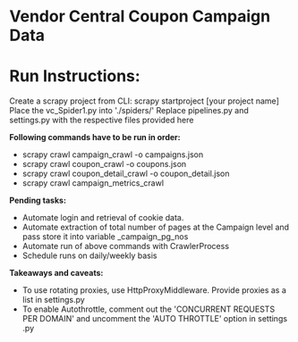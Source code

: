 # Vendor Central Coupon Campaign Data
<h1>Run Instructions:  </h1>
Create a scrapy project from CLI: scrapy startproject [your project name]  
Place the vc_Spider1.py into './spiders/'  
Replace pipelines.py and settings.py with the respective files provided here    
  
  
<b>Following commands have to be run in order:</b>
<ul>
<li>scrapy crawl campaign_crawl -o campaigns.json </li> 
<li>scrapy crawl coupon_crawl -o coupons.json </li> 
<li>scrapy crawl coupon_detail_crawl -o coupon_detail.json  </li>
<li>scrapy crawl campaign_metrics_crawl </li> 
</ul>
<b>Pending tasks:</b>  
<ul>
<li>Automate login and retrieval of cookie data.</li>
<li>Automate extraction of total number of pages at the Campaign level and pass store it into variable _campaign_pg_nos  </li>
<li>Automate run of above commands with CrawlerProcess  </li>
<li>Schedule runs on daily/weekly basis</li>  
</ul>
<b>Takeaways and caveats:</b>  
<ul>
<li>To use rotating proxies, use HttpProxyMiddleware. Provide proxies as a list in settings.py  </li>
<li>To enable Autothrottle, comment out the 'CONCURRENT REQUESTS PER DOMAIN' and uncomment the 'AUTO THROTTLE' option in settings .py  </li>
<ul>
